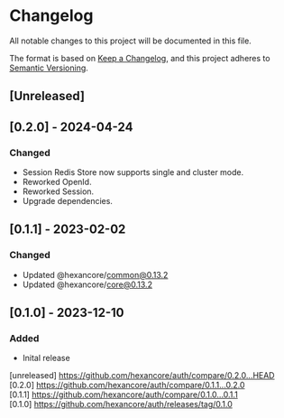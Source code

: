 # Changelog

All notable changes to this project will be documented in this file.

The format is based on [Keep a Changelog](https://keepachangelog.com/en/1.0.0/),
and this project adheres to [Semantic Versioning](https://semver.org/spec/v2.0.0.html).

## [Unreleased]

## [0.2.0] - 2024-04-24

### Changed

- Session Redis Store now supports single and cluster mode.
- Reworked OpenId.
- Reworked Session.
- Upgrade dependencies.

## [0.1.1] - 2023-02-02

### Changed

- Updated @hexancore/common@0.13.2
- Updated @hexancore/core@0.13.2

## [0.1.0] - 2023-12-10

### Added

- Inital release

[unreleased] https://github.com/hexancore/auth/compare/0.2.0...HEAD   
[0.2.0] https://github.com/hexancore/auth/compare/0.1.1...0.2.0   
[0.1.1] https://github.com/hexancore/auth/compare/0.1.0...0.1.1  
[0.1.0] https://github.com/hexancore/auth/releases/tag/0.1.0
